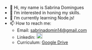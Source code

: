 - 👋 Hi, my name is Sabrina Domingues
- 👀 I’m interested in honing my skills.
- 🌱 I’m currently learning Node.js!
- 📫 How to reach me:
  - Email: sabrinadomin14@gmail.com
  - Linkedin: <a href = "https://www.linkedin.com/in/sabrinadominguesconceicao/" > <img src="https://cdn.jsdelivr.net/gh/devicons/devicon/icons/linkedin/linkedin-original.svg" height = "20" width = "20" /><a/>
  - Curriculum: <a href = "https://drive.google.com/file/d/16_vB6uuejU4cjeTbbcohBGJSz0Zpo2gm/view?usp=sharing" >Google Drive<a/>

<!---
Sabrinadomin/Sabrinadomin is a ✨ special ✨ repository because its `README.md` (this file) appears on your GitHub profile.
You can click the Preview link to take a look at your changes.
--->
